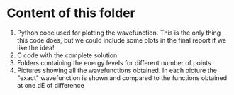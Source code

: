 # Content of this folder

1. Python code used for plotting the wavefunction. This is the only thing this code does, but we could include some plots in the final report if we like the idea!
2. C code with the complete solution
3. Folders containing the energy levels for different number of points
4. Pictures showing all the wavefunctions obtained. In each picture the "exact" wavefunction is shown and compared to the functions obtained at one dE of difference
